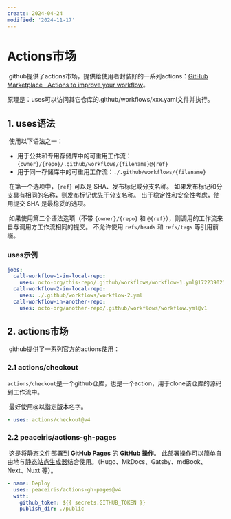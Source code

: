 ```yaml
---
create: 2024-04-24
modified: '2024-11-17'
---
```


# Actions市场

​	github提供了actions市场，提供给使用者封装好的一系列actions：[GitHub Marketplace · Actions to improve your workflow](https://github.com/marketplace?type=actions)。

​	原理是：uses可以访问其它仓库的.github/workflows/xxx.yaml文件并执行。

## 1. uses语法

​	使用以下语法之一：

- 用于公共和专用存储库中的可重用工作流：`{owner}/{repo}/.github/workflows/{filename}@{ref}`
- 用于同一存储库中的可重用工作流：`./.github/workflows/{filename}`

​	在第一个选项中，`{ref}` 可以是 SHA、发布标记或分支名称。 如果发布标记和分支具有相同的名称，则发布标记优先于分支名称。 出于稳定性和安全性考虑，使用提交 SHA 是最稳妥的选项。

​	如果使用第二个语法选项（不带 `{owner}/{repo}` 和 `@{ref}`），则调用的工作流来自与调用方工作流相同的提交。 不允许使用 `refs/heads` 和 `refs/tags` 等引用前缀。

### uses示例

```yaml
jobs:
  call-workflow-1-in-local-repo:
    uses: octo-org/this-repo/.github/workflows/workflow-1.yml@172239021f7ba04fe7327647b213799853a9eb89
  call-workflow-2-in-local-repo:
    uses: ./.github/workflows/workflow-2.yml
  call-workflow-in-another-repo:
    uses: octo-org/another-repo/.github/workflows/workflow.yml@v1
```

## 2. actions市场

​	github提供了一系列官方的actions使用：

### 2.1 actions/checkout

​	`actions/checkout`是一个github仓库，也是一个action，用于clone该仓库的源码到工作流中。

​	最好使用@以指定版本名字。

```yaml
- uses: actions/checkout@v4
```

### 2.2 peaceiris/actions-gh-pages

​	这是将静态文件部署到 **GitHub Pages** 的 **GitHub 操作**。 此部署操作可以简单自由地与[静态站点生成器](https://jamstack.org/generators/)结合使用。（Hugo、MkDocs、Gatsby、mdBook、Next、Nuxt 等）。

```yaml
- name: Deploy
  uses: peaceiris/actions-gh-pages@v4
  with:
    github_token: ${{ secrets.GITHUB_TOKEN }}
    publish_dir: ./public
```